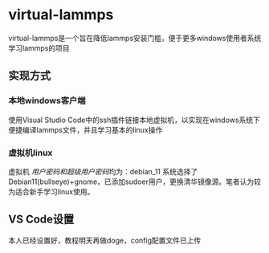 # virtual-lammps
virtual-lammps是一个旨在降低lammps安装门槛，便于更多windows使用者系统学习lammps的项目

## 实现方式
### 本地windows客户端
使用Visual Studio Code中的ssh插件链接本地虚拟机，以实现在windows系统下便捷编译lammps文件，并且学习基本的linux操作
### 虚拟机linux
虚拟机 *用户密码和超级用户密码*均为：debian_11
系统选择了Debian11(bullseye)+gnome，已添加sudoer用户，更换清华镜像源。笔者认为较为适合新手学习linux使用。
## VS Code设置
本人已经设置好，教程明天再做doge，config配置文件已上传
